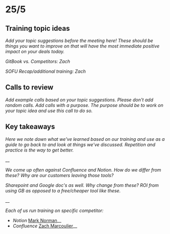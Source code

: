 # 25/5

## Training topic ideas

_Add your topic suggestions before the meeting here! These should be things you want to improve on that will have the most immediate positive impact on your deals today._&#x20;

_GitBook vs. Competitors: Zach_

_SOFU Recap/additional training: Zach_

## Calls to review

_Add example calls based on your topic suggestions. Please don't add random calls. Add calls with a purpose. The purpose should be to work on your topic idea and use this call to do so._

## Key takeaways

_Here we note down what we've learned based on our training and use as a guide to go back to and look at things we've discussed. Repetition and practice is the way to get better._

__

_We come up often against Confluence and Notion. How do we differ from these? Why are our customers leaving those tools?_

_Sharepoint and Google doc's as well. Why change from these? ROI from using GB as opposed to a free/cheaper tool like these._&#x20;

__

_Each of us run training on specific competitor:_

* _Notion_ [Mark Norman](https://app.gitbook.com/u/13WHDSQx4zTehyp7CkQSW0EQlKF3 "mention")__
* _Confluence_ [Zach Marcoulier](https://app.gitbook.com/u/QE3bz4DG9uNIX4wUEMiav3U8m942 "mention")__
